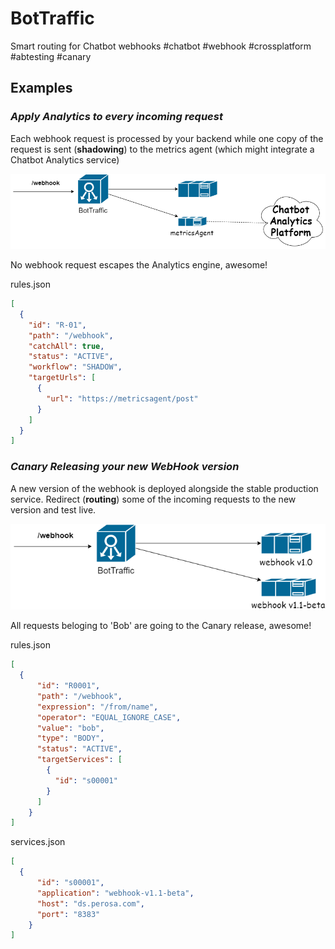 # BotTraffic

Smart routing for Chatbot webhooks #chatbot #webhook #crossplatform #abtesting #canary

## Examples

### _Apply Analytics to every incoming request_ 

Each webhook request is processed by your backend while one copy of the request is sent (**shadowing**) to the
metrics agent (which might integrate a Chatbot Analytics service)

![Alt text](Analytics.png?raw=true "Analytics")

No webhook request escapes the Analytics engine, awesome! 

rules.json   

```json
[
  {
    "id": "R-01",
    "path": "/webhook",
    "catchAll": true,
    "status": "ACTIVE",
    "workflow": "SHADOW",
    "targetUrls": [
      {
        "url": "https://metricsagent/post"
      }
    ]
  }
]
```

### _Canary Releasing your new WebHook version_  

A new version of the webhook is deployed alongside the stable production service. Redirect (**routing**) some
of the incoming requests to the new version and test live.


![Alt text](Canary.png?raw=true "Canary")

All requests beloging to 'Bob' are going to the Canary release, awesome!

rules.json   

```json
[
  {
      "id": "R0001",
      "path": "/webhook",
      "expression": "/from/name",
      "operator": "EQUAL_IGNORE_CASE",
      "value": "bob",
      "type": "BODY",
      "status": "ACTIVE",
      "targetServices": [
        {
          "id": "s00001"
        }
      ]
    }
]
```

services.json   

```json
[
  {
      "id": "s00001",
      "application": "webhook-v1.1-beta",
      "host": "ds.perosa.com",
      "port": "8383"
    }
]
```

